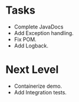 # Tasks
- Complete JavaDocs
- Add Exception handling.
- Fix POM.
- Add Logback.
# Next Level
- Containerize demo.
- Add Integration tests.
